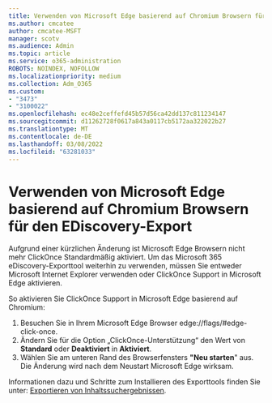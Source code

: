 ```yaml
---
title: Verwenden von Microsoft Edge basierend auf Chromium Browsern für den EDiscovery-Export
ms.author: cmcatee
author: cmcatee-MSFT
manager: scotv
ms.audience: Admin
ms.topic: article
ms.service: o365-administration
ROBOTS: NOINDEX, NOFOLLOW
ms.localizationpriority: medium
ms.collection: Adm_O365
ms.custom:
- "3473"
- "3100022"
ms.openlocfilehash: ec48e2ceffefd45b57d56ca42dd137c811234147
ms.sourcegitcommit: d11262728f0617a843a0117cb5172aa322022b27
ms.translationtype: MT
ms.contentlocale: de-DE
ms.lasthandoff: 03/08/2022
ms.locfileid: "63281033"
---
```

# <a name="using-microsoft-edge-based-on-chromium-browsers-for-ediscovery-export"></a>Verwenden von Microsoft Edge basierend auf Chromium Browsern für den EDiscovery-Export

Aufgrund einer kürzlichen Änderung ist Microsoft Edge Browsern nicht mehr ClickOnce Standardmäßig aktiviert. Um das Microsoft 365 eDiscovery-Exporttool weiterhin zu verwenden, müssen Sie entweder Microsoft Internet Explorer verwenden oder ClickOnce Support in Microsoft Edge aktivieren. 

So aktivieren Sie ClickOnce Support in Microsoft Edge basierend auf Chromium: 
1. Besuchen Sie in Ihrem Microsoft Edge Browser edge://flags/#edge-click-once.
2. Ändern Sie für die Option „ClickOnce-Unterstützung“ den Wert von **Standard** oder **Deaktiviert** in **Aktiviert**. 
3. Wählen Sie am unteren Rand des Browserfensters **"Neu starten**" aus. <br>
 Die Änderung wird nach dem Neustart Microsoft Edge wirksam. 

Informationen dazu und Schritte zum Installieren des Exporttools finden Sie unter: [ Exportieren von Inhaltssuchergebnissen](https://docs.microsoft.com/microsoft-365/compliance/export-search-results).